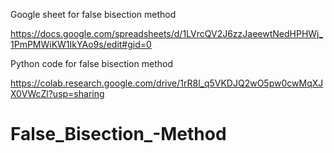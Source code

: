 Google sheet for false bisection method

https://docs.google.com/spreadsheets/d/1LVrcQV2J6zzJaeewtNedHPHWj_1PmPMWiKW1IkYAo9s/edit#gid=0

Python code for false bisection method

https://colab.research.google.com/drive/1rR8l_q5VKDJQ2wO5pw0cwMqXJX0VWcZl?usp=sharing
# False_Bisection_-Method
